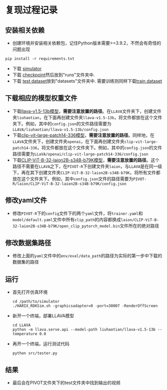 # 复现过程记录

## 安装相关依赖
- 创建环境并安装相关依赖包，记住Python版本需要>=3.9.2，不然会有奇怪的问题出现
```
pip install -r requirements.txt
```
- 下载 [simulator](https://drive.google.com/file/d/1GRe5OFmQdMJIIs8EU7kobWoCyFVfMHct/view?usp=sharing)
- 下载 [checkpoint](https://drive.google.com/file/d/12uDk9m4vxqkoZCd_7vNsz_NXhaRY49t7/view?usp=drive_link)然后放到"runs"文件夹中.
- 下载 [test dataset](https://drive.google.com/file/d/15V82C2RCyfEfJKA_HYomf-YuTaiG-4gK/view?usp=sharing)放到"datasets"文件夹中. 需要训练则同样下载[train dataset](https://pan.baidu.com/s/1u5u7-gS2RjUBprMArAyBZA?pwd=7mo4 )

## 下载相应的模型权重文件
- 下载[llava-v1.5-13b模型](https://huggingface.co/liuhaotian/llava-v1.5-13b/tree/main)，**需要注意放置的路径**。在`LLAVA`文件夹下，创建文件夹`liuhaotian`，在下面再创建文件夹`llava-v1.5-13b`，将文件都放在这个文件夹下。例如，其中的`config.json`的文件路径需要为`LLAVA/liuhaotian/llava-v1.5-13b/config.json`
- 下载[clip-vit-large-patch14-336模型](https://huggingface.co/openai/clip-vit-large-patch14-336/tree/main)，**需要注意放置的路径**。同样地，在`LLAVA`文件夹下，创建文件夹`openai`，在下面再创建文件夹`clip-vit-large-patch14-336`，将文件都放在这个文件夹下。例如，其中的`config.json`的文件路径需要为`LLaVA/openai/clip-vit-large-patch14-336/config.json`
- 下载[CLIP-ViT-B-32-laion2B-s34B-b79K模型](https://huggingface.co/laion/CLIP-ViT-B-32-laion2B-s34B-b79K/tree/main)，**需要注意放置的路径**。这个路径不需要在`LLAVA`之下，在`PIVOT-R`下创建文件夹`laion`，与`LLAVA`是在同一级下，再在其下创建文件夹`CLIP-ViT-B-32-laion2B-s34B-b79K`，将所有文件都放在这个文件夹下。例如，其中`config.json`文件的路径需要为`PIVOT-R/laion/CLIP-ViT-B-32-laion2B-s34B-b79K/config.json`

## 修改yaml文件
- 修改`PIVOT-R`下的`config`文件下的两个`yaml`文件，将`trainer.yaml`和`model/default.yaml`文件中所有`clip_path`的内容都换成`laion/CLIP-ViT-B-32-laion2B-s34B-b79K/open_clip_pytorch_model.bin`文件所在的绝对路径

## 修改数据集路径
- 修改上面的`yaml`文件中的`env/eval/data_path`的路径为实际的第一步中下载的数据集的路径


## 运行
- 首先打开仿真环境
    ```
    cd /path/to/simulator
    ./HARIX_RDKSim.sh -graphicsadapter=0 -port=30007 -RenderOffScreen
    ```
- 新开一个终端，部署LLAVA模型
    ```
    cd LLAVA
    python -m llava.serve.api --model-path liuhaotian/llava-v1.5-13b --temperature 0.0
    ```
- 再开一个终端，运行测试代码
    ```
    python src/tester.py
    ```

## 结果
- 最后会在PIVOT文件夹下的test文件夹中找到输出的视频